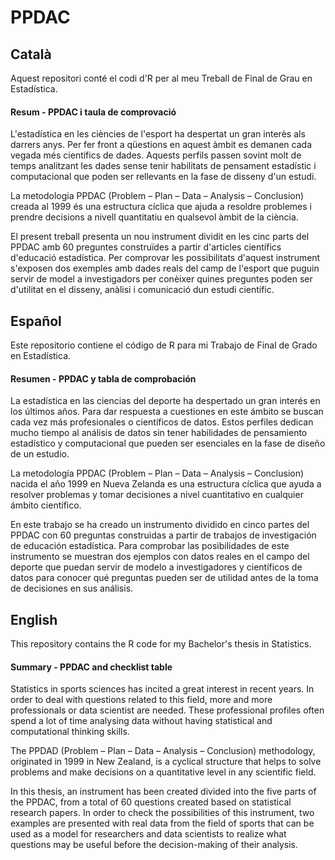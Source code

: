 # PPDAC


## Català
Aquest repositori conté el codi d'R per al meu Treball de Final de Grau en Estadística.

#### Resum - PPDAC i taula de comprovació

L'estadística en les ciències de l'esport ha despertat un gran interès als darrers anys. Per fer front a qüestions en aquest àmbit es demanen cada vegada més científics de dades. Aquests perfils passen sovint molt de temps analitzant les dades sense tenir habilitats de pensament estadístic i computacional que poden ser rellevants en la fase de disseny d'un estudi.

La metodologia PPDAC (Problem – Plan – Data – Analysis – Conclusion) creada al 1999 és una estructura cíclica que ajuda a resoldre problemes i prendre decisions a nivell quantitatiu en qualsevol àmbit de la ciència.

El present treball presenta un nou instrument dividit en les cinc parts del PPDAC amb 60 preguntes construïdes a partir d'articles científics d'educació estadística. Per comprovar les possibilitats d'aquest instrument s'exposen dos exemples amb dades reals del camp de l'esport que puguin servir de model a investigadors per conèixer quines preguntes poden ser d'utilitat en el disseny, anàlisi i comunicació dun estudi científic.



## Español
Este repositorio contiene el código de R para mi Trabajo de Final de Grado en Estadística.

#### Resumen - PPDAC y tabla de comprobación

La estadística en las ciencias del deporte ha despertado un gran interés en los últimos años. Para dar respuesta a cuestiones en este ámbito se buscan cada vez más profesionales o científicos de datos. Estos perfiles dedican mucho tiempo al análisis de datos sin tener habilidades de pensamiento estadístico y computacional que pueden ser esenciales en la fase de diseño de un estudio.

La metodología PPDAC (Problem – Plan – Data – Analysis – Conclusion) nacida el año 1999 en Nueva Zelanda es una estructura cíclica que ayuda a resolver problemas y tomar decisiones a nivel cuantitativo en cualquier ámbito científico.

En este trabajo se ha creado un instrumento dividido en cinco partes del PPDAC con 60 preguntas construidas a partir de trabajos de investigación de educación estadística. Para comprobar las posibilidades de este instrumento se muestran dos ejemplos con datos reales en el campo del deporte que puedan servir de modelo a investigadores y científicos de datos para conocer qué preguntas pueden ser de utilidad antes de la toma de decisiones en sus análisis.

## English

This repository contains the R code for my Bachelor's thesis in Statistics.

#### Summary - PPDAC and checklist table 
Statistics in sports sciences has incited a great interest in recent years. In order to deal with questions related to this field, more and more professionals or data scientist are needed. These professional profiles often spend a lot of time analysing data without having statistical and computational thinking skills.

The PPDAD (Problem – Plan – Data – Analysis – Conclusion) methodology, originated in 1999 in New Zealand, is a cyclical structure that helps to solve problems and make decisions on a quantitative level in any scientific field.

In this thesis, an instrument has been created divided into the five parts of the PPDAC, from a total of 60 questions created based on statistical research papers. In order to check the possibilities of this instrument, two examples are presented with real data from the field of sports that can be used as a model for researchers and data scientists to realize what questions may be useful before the decision-making of their analysis.
